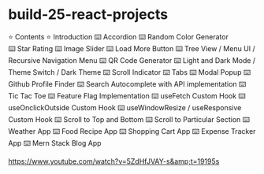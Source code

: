 # build-25-react-projects

⭐️ Contents ⭐️
Introduction
⌨️ Accordion
⌨️ Random Color Generator  
⌨️ Star Rating
⌨️ Image Slider
⌨️ Load More Button
⌨️ Tree View / Menu UI / Recursive Navigation Menu
⌨️ QR Code Generator
⌨️ Light and Dark Mode / Theme Switch / Dark Theme
⌨️ Scroll Indicator
⌨️ Tabs
⌨️ Modal Popup
⌨️ Github Profile Finder
⌨️ Search Autocomplete with API implementation
⌨️ Tic Tac Toe
⌨️ Feature Flag Implementation
⌨️ useFetch Custom Hook
⌨️ useOnclickOutside Custom Hook
⌨️ useWindowResize / useResponsive Custom Hook
⌨️ Scroll to Top and Bottom
⌨️ Scroll to Particular Section
⌨️ Weather App
⌨️ Food Recipe App
⌨️ Shopping Cart App
⌨️ Expense Tracker App
⌨️ Mern Stack Blog App


https://www.youtube.com/watch?v=5ZdHfJVAY-s&amp;t=19195s
